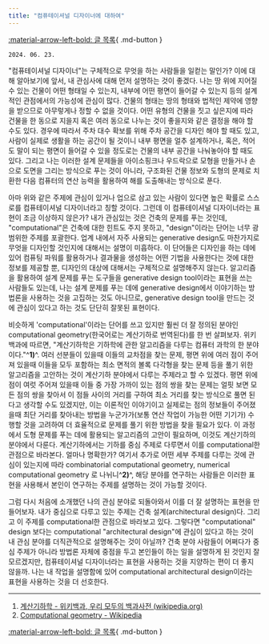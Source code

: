 ```yaml
---
title: "컴퓨테이셔널 디자이너에 대하여"
---
```


[:material-arrow-left-bold: 글 목록](../index.md){ .md-button }

`2024. 06. 23.`

"컴퓨테이셔널 디자이너"는 구체적으로 무엇을 하는 사람들을 일컫는 말인가? 이에 대해 알아보기에 앞서, 내 관심사에 대해 먼저 설명하는 것이 좋겠다. 나는 땅 위에 지어질 수 있는 건물이 어떤 형태일 수 있는지, 내부에 어떤 평면이 들어갈 수 있는지 등의 설계적인 관점에서의 가능성에 관심이 많다. 건물의 형태는 땅의 형태와 법적인 제약에 영향을 받으므로 아무렇게나 정할 수 없을 것이다. 어떤 유형의 건물을 짓고 싶은지에 따라 건물을 한 동으로 지을지 혹은 여러 동으로 나누는 것이 좋을지와 같은 결정을 해야 할 수도 있다. 경우에 따라서 주차 대수 확보를 위해 주차 공간을 디자인 해야 할 때도 있고, 사람이 실제로 생활을 하는 공간이 될 것이니 내부 평면을 얼추 설계하거나, 혹은, 적어도 말이 되는 평면이 들어갈 수 있을 정도로는 건물의 내부 공간을 나눠놓아야 할 때도 있다. 그리고 나는 이러한 설계 문제들을 아이소핑크나 우드락으로 모형을 만들거나 손으로 도면을 그리는 방식으로 푸는 것이 아니라, 구조화된 건물 정보와 도형의 문제로 치환한 다음 컴퓨터의 연산 능력을 활용하여 해를 도출해내는 방식으로 푼다.

아마 위와 같은 주제에 관심이 있거나 업으로 삼고 있는 사람이 있다면 높은 확률로 스스로를 컴퓨테이셔널 디자이너라고 칭할 것이다. 그런데 이 컴퓨테이셔널 디자이너라는 표현이 조금 이상하지 않은가? 내가 관심있는 것은 건축의 문제를 푸는 것인데, "computational"은 건축에 대한 힌트도 주지 못하고, "design"이라는 단어는 너무 광범위한 주제를 포괄한다. 업계 내에서 자주 사용되는 generative design도 마찬가지로 무엇을 디자인할 것인지에 대해서는 설명이 미흡하다. 이 단어들은 디자인을 하는 데에 있어 컴퓨팅 파워를 활용하거나 결과물을 생성하는 어떤 기법을 사용한다는 것에 대한 정보를 제공할 뿐, 디자인의 대상에 대해서는 구체적으로 설명해주지 않는다. 알고리즘을 활용하여 설계 문제를 푸는 도구들을 generative design tool이라는 표현을 쓰는 사람들도 있는데, 나는 설계 문제를 푸는 데에 generative design에서 이야기하는 방법론을 사용하는 것을 고집하는 것도 아니므로, generative design tool을 만드는 것에 관심이 있다고 하는 것도 단단히 잘못된 표현이다.

비슷하게 'computational'이라는 단어를 쓰고 있지만 훨씬 더 잘 정의된 분야인 computational geometry(한국어로는 계산기하로 번역된다)를 한 번 살펴보자. 위키백과에 따르면, "계산기하학은 기하학에 관한 알고리즘을 다루는 컴퓨터 과학의 한 분야이다."^__1)__^. 여러 선분들이 있을때 이들의 교차점을 찾는 문제, 평면 위에 여러 점이 주어져 있을때 이들을 모두 포함하는 최소 면적의 볼록 다각형을 찾는 문제 등을 풀기 위한 알고리즘을 고안하는 것이 계산기하 분야에서 다루는 주제라고 할 수 있겠다. 평면 위에 점이 여럿 주어져 있을때 이들 중 가장 가까이 있는 점의 쌍을 찾는 문제는 얼핏 보면 모든 점의 쌍을 찾아서 이 점들 사이의 거리를 구하여 최소 거리를 찾는 방식으로 풀면 된다고 생각할 수도 있겠지만, 이는 이론적인 이야기이고 실제로는 점의 정보들이 주어졌을때 최단 거리를 찾아내는 방법을 누군가가(보통 연산 작업이 가능한 어떤 기기가) 수행할 것을 고려하여 더 효율적으로 문제를 풀기 위한 방법을 찾을 필요가 있다. 이 과정에서 도형 문제를 푸는 데에 활용되는 알고리즘의 고안이 필요하며, 이것도 계산기하의 분야에서 다룬다. 계산기하에서는 기하를 중심 주제로 다루면서 이를 computational한 관점으로 바라본다. 얼마나 명확한가? 여기서 추가로 어떤 세부 주제를 다루는 것에 관심이 있는지에 따라 combinatorial computational geometry, numerical computational geometry 로 나뉘니^__2)__^, 해당 분야를 연구하는 사람들은 이러한 표현을 사용해서 본인이 연구하는 주제를 설명하는 것이 가능할 것이다.

그럼 다시 처음에 소개했던 나의 관심 분야로 되돌아와서 이를 더 잘 설명하는 표현을 만들어보자. 내가 중심으로 다루고 있는 주제는 건축 설계(architectural design)다. 그리고 이 주제를 computational한 관점으로 바라보고 있다. 그렇다면 "computational" design 보다는 computational "architectural design"에 관심이 있다고 하는 것이 내 관심 분야를 더직관적으로 설명해주는 것이 아닐까? 건축 분야 사람들이 어쩌다가 중심 주제가 아니라 방법론 자체에 중점을 두고 본인들이 하는 일을 설명하게 된 것인지 잘 모르겠지만, 컴퓨테이셔널 디자이너라는 표현을 사용하는 것을 지양하는 편이 더 좋지 않을까. 나는 내 작업을 설명함에 있어 computational architectural design이라는 표현을 사용하는 것을 더 선호한다.

-----
1) [계산기하학 - 위키백과, 우리 모두의 백과사전 (wikipedia.org)](https://ko.wikipedia.org/wiki/%EA%B3%84%EC%82%B0%EA%B8%B0%ED%95%98%ED%95%99)  
2) [Computational geometry - Wikipedia](https://en.wikipedia.org/wiki/Computational_geometry)

[:material-arrow-left-bold: 글 목록](../index.md){ .md-button }